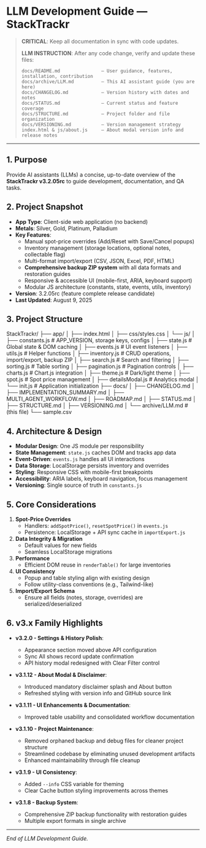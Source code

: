 # LLM Development Guide — StackTrackr

> **CRITICAL**: Keep all documentation in sync with code updates.  
>  
> **LLM INSTRUCTION**: After any code change, verify and update these files:
> ```
> docs/README.md               — User guidance, features, installation, contribution
> docs/archive/LLM.md          — This AI assistant guide (you are here)
> docs/CHANGELOG.md            — Version history with dates and notes
> docs/STATUS.md               — Current status and feature coverage
> docs/STRUCTURE.md            — Project folder and file organization
> docs/VERSIONING.md           — Version management strategy
> index.html & js/about.js     — About modal version info and release notes
> ```

---

## 1. Purpose

Provide AI assistants (LLMs) a concise, up-to-date overview of the **StackTrackr v3.2.05rc** to guide development, documentation, and QA tasks.

## 2. Project Snapshot

- **App Type**: Client-side web application (no backend)  
- **Metals**: Silver, Gold, Platinum, Palladium  
- **Key Features**:  
  - Manual spot-price overrides (Add/Reset with Save/Cancel popups)  
  - Inventory management (storage locations, optional notes, collectable flag)  
  - Multi-format import/export (CSV, JSON, Excel, PDF, HTML)  
  - **Comprehensive backup ZIP system** with all data formats and restoration guides
  - Responsive & accessible UI (mobile-first, ARIA, keyboard support)  
  - Modular JS architecture (constants, state, events, utils, inventory)  
- **Version**: 3.2.05rc (feature complete release candidate)
- **Last Updated**: August 9, 2025

## 3. Project Structure

StackTrackr/
├── app/
│   ├── index.html
│   ├── css/styles.css
│   └── js/
│       ├── constants.js      # APP_VERSION, storage keys, configs
│       ├── state.js          # Global state & DOM caching
│       ├── events.js         # UI event listeners
│       ├── utils.js          # Helper functions
│       ├── inventory.js      # CRUD operations, import/export, backup ZIP
│       ├── search.js         # Search and filtering
│       ├── sorting.js        # Table sorting
│       ├── pagination.js     # Pagination controls
│       ├── charts.js         # Chart.js integration
│       ├── theme.js          # Dark/light theme
│       ├── spot.js           # Spot price management
│       ├── detailsModal.js   # Analytics modal
│       └── init.js           # Application initialization
├── docs/
│   ├── CHANGELOG.md
│   ├── IMPLEMENTATION_SUMMARY.md
│   ├── MULTI_AGENT_WORKFLOW.md
│   ├── ROADMAP.md
│   ├── STATUS.md
│   ├── STRUCTURE.md
│   ├── VERSIONING.md
│   └── archive/LLM.md       # (this file)
└── sample.csv

## 4. Architecture & Design

- **Modular Design**: One JS module per responsibility  
- **State Management**: `state.js` caches DOM and tracks app data  
- **Event-Driven**: `events.js` handles all UI interactions  
- **Data Storage**: LocalStorage persists inventory and overrides  
- **Styling**: Responsive CSS with mobile-first breakpoints  
- **Accessibility**: ARIA labels, keyboard navigation, focus management  
- **Versioning**: Single source of truth in `constants.js`  

## 5. Core Considerations

1. **Spot-Price Overrides**  
   - Handlers: `addSpotPrice()`, `resetSpotPrice()` in `events.js`  
   - Persistence: LocalStorage + API sync cache in `importExport.js`  
2. **Data Integrity & Migration**  
   - Default values for new fields  
   - Seamless LocalStorage migrations  
3. **Performance**  
   - Efficient DOM reuse in `renderTable()` for large inventories  
4. **UI Consistency**  
   - Popup and table styling align with existing design  
   - Follow utility-class conventions (e.g., Tailwind-like)  
5. **Import/Export Schema**  
   - Ensure all fields (notes, storage, overrides) are serialized/deserialized  

## 6. v3.x Family Highlights

- **v3.2.0 - Settings & History Polish**:
  - Appearance section moved above API configuration
  - Sync All shows record update confirmation
  - API history modal redesigned with Clear Filter control

- **v3.1.12 - About Modal & Disclaimer**:
  - Introduced mandatory disclaimer splash and About button
  - Refreshed styling with version info and GitHub source link

- **v3.1.11 - UI Enhancements & Documentation**:
  - Improved table usability and consolidated workflow documentation

- **v3.1.10 - Project Maintenance**:
  - Removed orphaned backup and debug files for cleaner project structure
  - Streamlined codebase by eliminating unused development artifacts
  - Enhanced maintainability through file cleanup

- **v3.1.9 - UI Consistency**:
  - Added `--info` CSS variable for theming
  - Clear Cache button styling improvements across themes

- **v3.1.8 - Backup System**:
  - Comprehensive ZIP backup functionality with restoration guides
  - Multiple export formats in single archive

---

*End of LLM Development Guide.*

